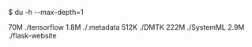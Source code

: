 $ du -h --max-depth=1

70M	./tensorflow
1.8M	./.metadata
512K	./DMTK
222M	./SystemML
2.9M	./flask-website

